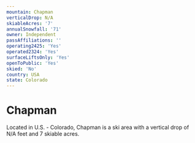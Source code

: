 ```yaml
---
mountain: Chapman
verticalDrop: N/A
skiableAcres: '7'
annualSnowfall: '71'
owner: Independent
passAffiliations: ''
operating2425: 'Yes'
operated2324: 'Yes'
surfaceLiftsOnly: 'Yes'
openToPublic: 'Yes'
skied: 'No'
country: USA
state: Colorado
---
```


# Chapman

Located in U.S. - Colorado, Chapman is a ski area with a vertical drop of N/A feet and 7 skiable acres.
